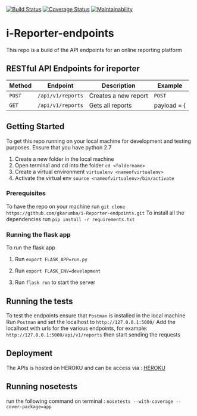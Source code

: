
[![Build Status](https://travis-ci.org/gkarumba/i-Reporter-endpoints.svg?branch=ch-testing-endpoints-162298730)](https://travis-ci.org/gkarumba/i-Reporter-endpoints)  [![Coverage Status](https://coveralls.io/repos/github/gkarumba/i-Reporter-endpoints/badge.svg?branch=ch-testing-endpoints-162298730)](https://coveralls.io/github/gkarumba/i-Reporter-endpoints?branch=ch-testing-endpoints-162298730)  [![Maintainability](https://api.codeclimate.com/v1/badges/eaedfc4b38c12fec58e1/maintainability)](https://codeclimate.com/github/gkarumba/i-Reporter-endpoints/maintainability)

# i-Reporter-endpoints
This repo is a build of the API endpoints for an online reporting platform

## RESTful API Endpoints for ireporter
| Method        |       Endpoint                    |         Description               |    Example         |
| ------------- |       -------------               |         -------------             |  ------------      |
| `POST`        | `/api/v1/reports`                 |   Creates a new report            |    `POST`          |
| `GET`         | `/api/v1/reports`                 |   Gets all reports                |    payload = {     || `GET`         | `/api/v1/reports/<reportid>`      |   Gets a single report by id      |   `"username":"",` || `PUT`         | `/api/v1/reports/<reportid>/edit` |   Edit a specific report by id    |     `"flag":"",`   || `DELETE`      | `/api/v1/reports/<reportid>`      |   Deletes a specific report by id |    `"location":"",`||               |                                   |                                   |  `"statusmode":""}`|
                                                                                    

## Getting Started

To get this repo running on your local machine for development and testing purposes.
Ensure that you have python 2.7
1. Create a new folder in the local machine
2. Open terminal and cd into the folder `cd <foldername>`
3. Create a virtual environment `virtualenv <nameofvirtualenv>`
4. Activate the virtual env `source <nameofvirtualenv>/bin/activate`

### Prerequisites
To have the repo on your machine run `git clone https://github.com/gkarumba/i-Reporter-endpoints.git`
To install all the dependencies run `pip install -r requirements.txt` 

### Running the flask app

To run the flask app
1. Run `export FLASK_APP=run.py`

2. Run `export FLASK_ENV=development`

3. Run `flask run` to start the server

## Running the tests

To test the endpoints ensure that `Postman` is installed in the local machine
Run `Postman` and set the localhost to `http://127.0.0.1:5000/`
Add the localhost with urls for the various endpoints, for example: `http://127.0.0.1:5000/api/v1/reports` then start sending the requests


## Deployment

The APIs is hosted on HEROKU and can be access via : [HEROKU](https://i-reporter-gkarumba.herokuapp.com/)

## Running nosetests
run the following command on terminal : `nosetests --with-coverage --cover-package=app`
